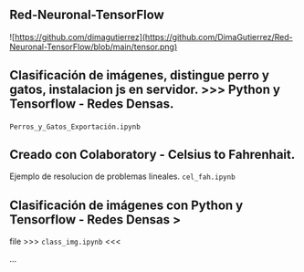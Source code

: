 ## Red-Neuronal-TensorFlow
![https://github.com/dimagutierrez](https://github.com/DimaGutierrez/Red-Neuronal-TensorFlow/blob/main/tensor.png)
## Clasificación de imágenes, distingue perro y gatos, instalacion js en servidor. >>> Python y Tensorflow - Redes Densas. 
`Perros_y_Gatos_Exportación.ipynb`

## Creado con Colaboratory - Celsius to Fahrenhait.
Ejemplo de resolucion de problemas lineales.
`cel_fah.ipynb`

## Clasificación de imágenes con Python y Tensorflow - Redes Densas >
file >>> `class_img.ipynb` <<<



...
